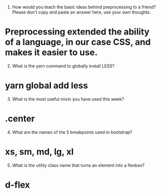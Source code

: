 <!-- Answers to the Self Study Questions go here -->

1. How would you teach the basic ideas behind preprocessing to a friend?  Please don't copy and paste an answer here, use your own thoughts.
# Preprocessing extended the ability of a language, in our case CSS, and makes it easier to use. 

2. What is the yarn command to globally install LESS?
# yarn global add less

3. What is the most useful mixin you have used this week?
# .center

4. What are the names of the 5 breakpoints used in bootstrap?
# xs, sm, md, lg, xl

5. What is the utility class name that turns an element into a flexbox?
# d-flex